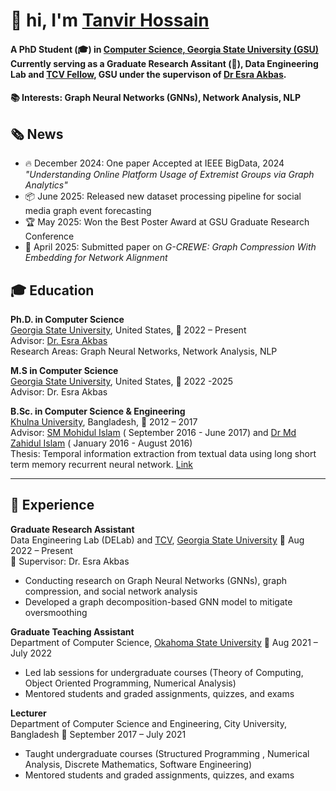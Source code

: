 # 👋 hi, I'm [Tanvir Hossain](https://scholar.google.com/citations?hl=en&user=W8UVJmsAAAAJ)

####  A **PhD Student** (🎓) in [Computer Science, Georgia State University (GSU)](https://csds.gsu.edu/) Currently serving as a  **Graduate Research Assitant** (🔬), Data Engineering Lab and [TCV Fellow](https://tcv.gsu.edu/), GSU  under the supervison of [Dr Esra Akbas](https://cas.gsu.edu/profile/esra-akbas/). 
#### 📚 **Interests**: Graph Neural Networks (GNNs), Network Analysis, NLP

## 🗞️ News

- 🔥 December 2024: One paper Accepted at IEEE BigData, 2024 *"Understanding Online Platform Usage of Extremist Groups via Graph Analytics"*
- 📦 June 2025: Released new dataset processing pipeline for social media graph event forecasting
- 🏆 May 2025: Won the Best Poster Award at GSU Graduate Research Conference
- 📄 April 2025: Submitted paper on *G-CREWE: Graph Compression With Embedding for Network Alignment*

## 🎓 Education

**Ph.D. in Computer Science**  
[Georgia State University](https://www.gsu.edu/), United States, 📅 2022 – Present  
Advisor: [Dr. Esra Akbas](https://scholar.google.com/citations?user=jlN9gEYAAAAJ&hl=en)  
Research Areas: Graph Neural Networks, Network Analysis, NLP

**M.S in Computer Science**  
[Georgia State University](https://www.gsu.edu/), United States, 📅 2022 -2025  
Advisor: Dr. Esra Akbas

**B.Sc. in Computer Science & Engineering**  
[Khulna University](https://ku.ac.bd/), Bangladesh, 📅 2012 – 2017   
Advisor: [SM Mohidul Islam](https://scholar.google.com/citations?user=Y-Hw7KUAAAAJ&hl=en) ( September 2016 - June 2017) and [Dr Md Zahidul Islam](https://scholar.google.com/citations?view_op=list_works&hl=en&hl=en&user=WpBYmZgAAAAJ) ( January 2016 - August 2016)  
Thesis: Temporal information extraction from textual data using long short term memory recurrent neural network. [Link](https://www.researchgate.net/profile/Tanvir-Hossain-17/publication/345742017_Temporal_Information_Extraction_from_Textual_Data_using_Long_Short-term_Memory_Recurrent_Neural_Network/links/5fac38cfa6fdcc9389aae524/Temporal-Information-Extraction-from-Textual-Data-using-Long-Short-term-Memory-Recurrent-Neural-Network.pdf)

---

## 💼 Experience

**Graduate Research Assistant**  
Data Engineering Lab (DELab) and [TCV](https://tcv.gsu.edu/), [Georgia State University](https://www.gsu.edu/) 📅 Aug 2022 – Present    
🔬 Supervisor: Dr. Esra Akbas  
- Conducting research on Graph Neural Networks (GNNs), graph compression, and social network analysis  
- Developed a graph decomposition-based GNN model to mitigate oversmoothing  


**Graduate Teaching Assistant**  
Department of Computer Science, [Okahoma State University](https://cas.okstate.edu/computer_science/) 
📅 Aug 2021 – July 2022  
- Led lab sessions for undergraduate courses (Theory of Computing, Object Oriented Programming, Numerical Analysis)  
- Mentored students and graded assignments, quizzes, and exams

**Lecturer**  
Department of Computer Science and Engineering, City University, Bangladesh 
📅 September 2017 – July 2021  
- Taught undergraduate courses (Structured Programming , Numerical Analysis, Discrete Mathematics, Software Engineering)  
- Mentored students and graded assignments, quizzes, and exams

<!--
**TanvirKu/TanvirKu** is a ✨ _special_ ✨ repository because its `README.md` (this file) appears on your GitHub profile.

Here are some ideas to get you started:

- 🔭 I’m currently working on ...
- 🌱 I’m currently learning ...
- 👯 I’m looking to collaborate on ...
- 🤔 I’m looking for help with ...
- 💬 Ask me about ...
- 📫 How to reach me: ...
- 😄 Pronouns: ...
- ⚡ Fun fact: ...
-->
